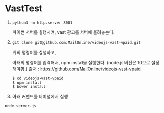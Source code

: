 # VastTest

1. ```
   python3 -m http.server 8001
   ```

   파이썬 서버를 실행시켜, vast 광고를 서버에 올려놓는다. 

2. ```
   git clone git@github.com:MailOnline/videojs-vast-vpaid.git
   ```

   위의 명령어를 실행하고, 

   아래의 명령어를 입력해서, npm install을 실행한다. (node.js 버전은 10으로 설정해야함.)
   출처 : https://github.com/MailOnline/videojs-vast-vpaid
   
     ```
     $ cd videojs-vast-vpaid
     $ npm install
     $ bower install
     ```

3. 아래 커맨드를 터미널에서 실행

```
node server.js	
```


